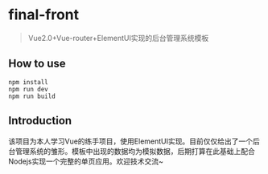 # final-front
>Vue2.0+Vue-router+ElementUI实现的后台管理系统模板

## How to use
```shell
npm install
npm run dev
npm run build
```
## Introduction
该项目为本人学习Vue的练手项目，使用ElementUI实现。目前仅仅给出了一个后台管理系统的雏形。模板中出现的数据均为模拟数据，后期打算在此基础上配合Nodejs实现一个完整的单页应用。欢迎技术交流~
